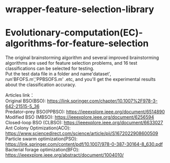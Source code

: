 # wrapper-feature-selection-library

# Evolutionary-computation(EC)-algorithms-for-feature-selection
The original brainstorming algorithm and several improved brainstorming algorithms are used for feature selection problems, and 16 test classifications can be selected for testing.    
Put the test data file in a folder and name'dataset', run'BFOFS.m','PPBSOFS.m' .etc, and you'll get the experimental results about the classification accuracy. 
   
Articles link：    
Original BSO(BSO):              https://link.springer.com/chapter/10.1007%2F978-3-642-21515-5_36    
Predator–prey BSO(PPBSO):       https://ieeexplore.ieee.org/document/6514890    
Modified BSO (MBSO):            https://ieeexplore.ieee.org/document/6256594    
Closed-loop BSO (CLBSO):        https://ieeexplore.ieee.org/document/6633027  
Ant Colony Optimization(ACO):   https://www.sciencedirect.com/science/article/pii/S1672022908600509   
Particle swarm optimization(PSO): https://link.springer.com/content/pdf/10.1007/978-0-387-30164-8_630.pdf    
Bacterial forage optimization(BFO): https://ieeexplore.ieee.org/abstract/document/1004010/    
  


